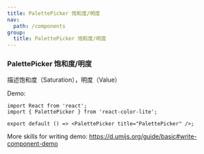 ```yaml
---
title: PalettePicker 饱和度/明度
nav:
  path: /components
group:
  title: PalettePicker 饱和度/明度
---
```


### PalettePicker 饱和度/明度

描述饱和度（Saturation），明度（Value）

Demo:

```tsx
import React from 'react';
import { PalettePicker } from 'react-color-lite';

export default () => <PalettePicker title="PalettePicker" />;
```

More skills for writing demo: https://d.umijs.org/guide/basic#write-component-demo
